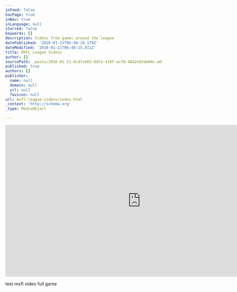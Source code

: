 ```yaml
---
inFeed: false
hasPage: true
inNav: true
inLanguage: null
starred: false
keywords: []
description: Videos from games around the league
datePublished: '2016-01-21T06:40:18.170Z'
dateModified: '2016-01-21T06:40:15.811Z'
title: MXFL League Videos
author: []
sourcePath: _posts/2016-01-21-0cd7cb65-0dfa-410f-acf0-4842e92de04c.md
published: true
authors: []
publisher:
  name: null
  domain: null
  url: null
  favicon: null
url: mxfl-league-videos/index.html
_context: 'http://schema.org'
_type: MediaObject

---
```

<iframe src="https://cdn.embedly.com/widgets/media.html?src=https%3A%2F%2Fwww.youtube.com%2Fembed%2FnjxCAwgKpp0%3Ffeature%3Doembed&amp;url=https%3A%2F%2Fwww.youtube.com%2Fwatch%3Fv%3DnjxCAwgKpp0%26feature%3Dyoutu.be&amp;image=https%3A%2F%2Fi.ytimg.com%2Fvi%2FnjxCAwgKpp0%2Fhqdefault.jpg&amp;key=b7d04c9b404c499eba89ee7072e1c4f7&amp;type=text%2Fhtml&amp;schema=youtube" width="854" height="480" scrolling="no" frameborder="0" allowfullscreen="allowfullscreen" style=""></iframe>

test mxfl video full game
